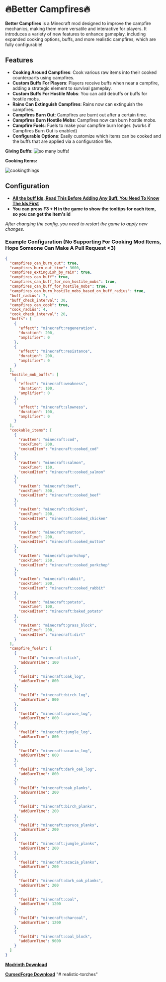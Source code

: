 🔥Better Campfires🔥
====================

**Better Campfires** is a Minecraft mod designed to improve the campfire mechanics, making them more versatile and interactive for players. It introduces a variety of new features to enhance gameplay, including expanded cooking options, buffs, and more realistic campfires, which are fully configurable!

Features
--------

*   **Cooking Around Campfires**: Cook various raw items into their cooked counterparts using campfires.
*   **Custom Buffs For Players**: Players receive buffs when near a campfire, adding a strategic element to survival gameplay.
*   **Custom Buffs For Hostile Mobs**: You can add debuffs or buffs for hostile mobs.
*   **Rains Can Extinguish Campfires**: Rains now can extinguish the campfires.
*   **Campfires Burn Out**: Campfires are burnt out after a certain time.
*   **Campfires Burn Hostile Mobs**: Campfires now can burn hostile mobs.
*   **Campfire Fuels**: Fuels to make your campfire burn longer. (works if Campfires Burn Out is enabled)
*   **Configurable Options**: Easily customize which items can be cooked and the buffs that are applied via a configuration file.

**Giving Buffs:** ![so many buffs!](https://cdn.modrinth.com/data/cached_images/b7cfa027825e822d804c57a6d1d44ad21bdf8978.png)

**Cooking Items:**

![cookingthings](https://i.giphy.com/media/v1.Y2lkPTc5MGI3NjExeHRqaTM2MGdoZjBwbGU5ZmlxN3U1MzFndWR4bWZnYjA0ZzJya2J4ZiZlcD12MV9pbnRlcm5hbF9naWZfYnlfaWQmY3Q9Zw/SUFaZLbzaZLWEseMdq/giphy-downsized-large.gif)

Configuration
-------------

*   **[All the buff Ids, Read This Before Adding Any Buff, You Need To Know The Ids First](https://minecraft.fandom.com/wiki/Effect)**
*   **You can press F3 + H in the game to show the tooltips for each item, so you can get the item's id**

_After changing the config, you need to restart the game to apply new changes._

### Example Configuration (No Supporting For Cooking Mod Items, Hope Someone Can Make A Pull Request <3)

```json
{
  "campfires_can_burn_out": true,
  "campfires_burn_out_time": 3600,
  "campfires_extinguish_by_rain": true,
  "campfires_can_buff": true,
  "campfires_can_buff_for_non_hostile_mobs": true,
  "campfires_can_buff_for_hostile_mobs": true,
  "campfires_can_burn_hostile_mobs_based_on_buff_radius": true,
  "buff_radius": 7,
  "buff_check_interval": 30,
  "campfires_can_cook": true,
  "cook_radius": 4,
  "cook_check_interval": 20,
  "buffs": [
    {
      "effect": "minecraft:regeneration",
      "duration": 200,
      "amplifier": 0
    },
    {
      "effect": "minecraft:resistance",
      "duration": 200,
      "amplifier": 0
    }
  ],
  "hostile_mob_buffs": [
    {
      "effect": "minecraft:weakness",
      "duration": 100,
      "amplifier": 0
    },
    {
      "effect": "minecraft:slowness",
      "duration": 100,
      "amplifier": 0
    }
  ],
  "cookable_items": [
    {
      "rawItem": "minecraft:cod",
      "cookTime": 200,
      "cookedItem": "minecraft:cooked_cod"
    },
    {
      "rawItem": "minecraft:salmon",
      "cookTime": 150,
      "cookedItem": "minecraft:cooked_salmon"
    },
    {
      "rawItem": "minecraft:beef",
      "cookTime": 300,
      "cookedItem": "minecraft:cooked_beef"
    },
    {
      "rawItem": "minecraft:chicken",
      "cookTime": 200,
      "cookedItem": "minecraft:cooked_chicken"
    },
    {
      "rawItem": "minecraft:mutton",
      "cookTime": 200,
      "cookedItem": "minecraft:cooked_mutton"
    },
    {
      "rawItem": "minecraft:porkchop",
      "cookTime": 250,
      "cookedItem": "minecraft:cooked_porkchop"
    },
    {
      "rawItem": "minecraft:rabbit",
      "cookTime": 200,
      "cookedItem": "minecraft:cooked_rabbit"
    },
    {
      "rawItem": "minecraft:potato",
      "cookTime": 100,
      "cookedItem": "minecraft:baked_potato"
    },
    {
      "rawItem": "minecraft:grass_block",
      "cookTime": 200,
      "cookedItem": "minecraft:dirt"
    }
  ],
  "campfire_fuels": [
    {
      "fuelId": "minecraft:stick",
      "addBurnTime": 100
    },
    {
      "fuelId": "minecraft:oak_log",
      "addBurnTime": 800
    },
    {
      "fuelId": "minecraft:birch_log",
      "addBurnTime": 800
    },
    {
      "fuelId": "minecraft:spruce_log",
      "addBurnTime": 800
    },
    {
      "fuelId": "minecraft:jungle_log",
      "addBurnTime": 800
    },
    {
      "fuelId": "minecraft:acacia_log",
      "addBurnTime": 800
    },
    {
      "fuelId": "minecraft:dark_oak_log",
      "addBurnTime": 800
    },
    {
      "fuelId": "minecraft:oak_planks",
      "addBurnTime": 200
    },
    {
      "fuelId": "minecraft:birch_planks",
      "addBurnTime": 200
    },
    {
      "fuelId": "minecraft:spruce_planks",
      "addBurnTime": 200
    },
    {
      "fuelId": "minecraft:jungle_planks",
      "addBurnTime": 200
    },
    {
      "fuelId": "minecraft:acacia_planks",
      "addBurnTime": 200
    },
    {
      "fuelId": "minecraft:dark_oak_planks",
      "addBurnTime": 200
    },
    {
      "fuelId": "minecraft:coal",
      "addBurnTime": 1200
    },
    {
      "fuelId": "minecraft:charcoal",
      "addBurnTime": 1200
    },
    {
      "fuelId": "minecraft:coal_block",
      "addBurnTime": 9600
    }
  ]
}
```
**[Modrinth Download](https://modrinth.com/mod/better-campfires)**

**[CursedForge Download](https://www.curseforge.com/minecraft/mc-mods/better-campfires)**
"# realistic-torches" 
